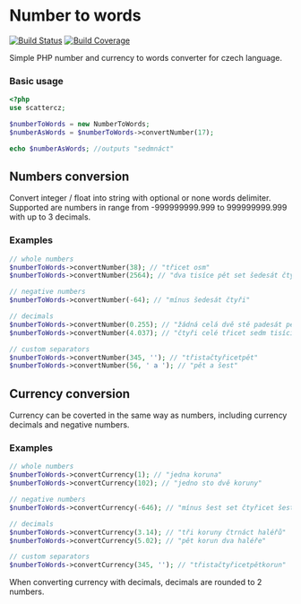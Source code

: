 # Number to words

[![Build Status](https://api.travis-ci.org/scattercz/php-numbertowords.svg?branch=master)](https://api.travis-ci.org/scattercz/php-numbertowords)
[![Build Coverage](https://scrutinizer-ci.com/g/scattercz/php-numbertowords/badges/coverage.png?b=master)](https://scrutinizer-ci.com/g/scattercz/php-numbertowords)

Simple PHP number and currency to words converter for czech language.

### Basic usage
```php
<?php
use scattercz;

$numberToWords = new NumberToWords;
$numberAsWords = $numberToWords->convertNumber(17);

echo $numberAsWords; //outputs "sedmnáct"
```

## Numbers conversion
Convert integer / float into string with optional or none words delimiter. Supported are numbers in range from -999999999.999 to 999999999.999 with up to 3 decimals.

### Examples
```php
// whole numbers
$numberToWords->convertNumber(38); // "třicet osm"
$numberToWords->convertNumber(2564); // "dva tisíce pět set šedesát čtyři"

// negative numbers
$numberToWords->convertNumber(-64); // "mínus šedesát čtyři"

// decimals
$numberToWords->convertNumber(0.255); // "žádná celá dvě stě padesát pět"
$numberToWords->convertNumber(4.037); // "čtyři celé třicet sedm tisícin"

// custom separators
$numberToWords->convertNumber(345, ''); // "třistačtyřicetpět"
$numberToWords->convertNumber(56, ' a '); // "pět a šest"
```

## Currency conversion
Currency can be coverted in the same way as numbers, including currency decimals and negative numbers.

### Examples
```php
// whole numbers
$numberToWords->convertCurrency(1); // "jedna koruna"
$numberToWords->convertCurrency(102); // "jedno sto dvě koruny"

// negative numbers
$numberToWords->convertCurrency(-646); // "mínus šest set čtyřicet šest korun"

// decimals
$numberToWords->convertCurrency(3.14); // "tři koruny čtrnáct haléřů"
$numberToWords->convertCurrency(5.02); // "pět korun dva haléře"

// custom separators
$numberToWords->convertCurrency(345, ''); // "třistačtyřicetpětkorun"
```
When converting currency with decimals, decimals are rounded to 2 numbers.